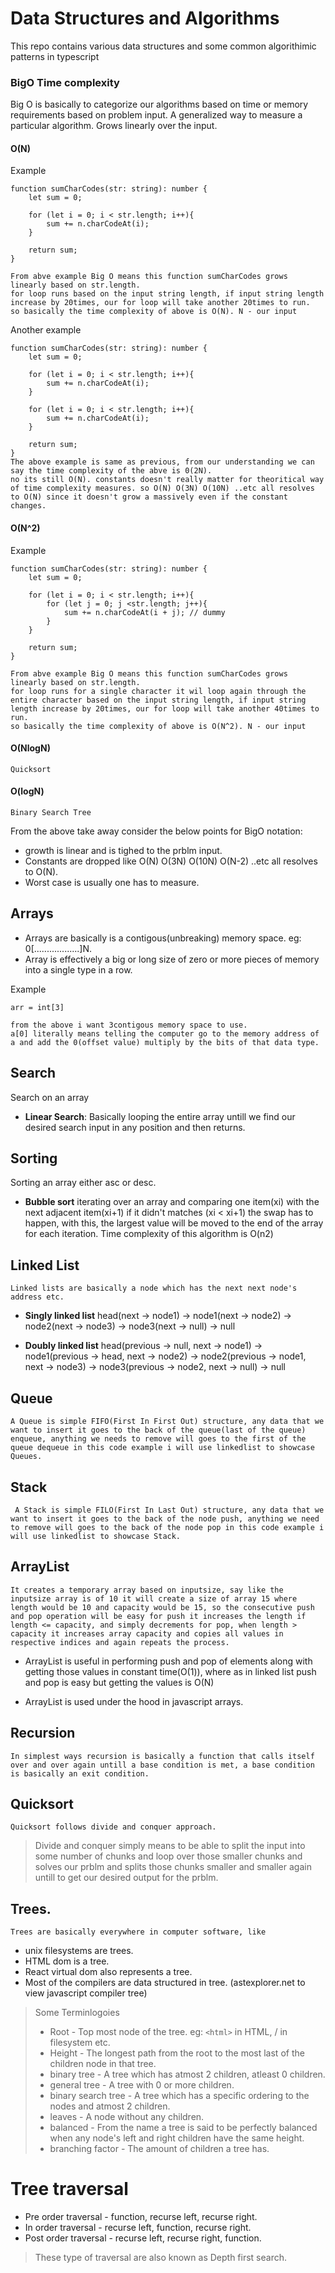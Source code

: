 # Data Structures and Algorithms
This repo contains various data structures and some common algorithimic patterns in typescript

### **BigO Time complexity**
Big O is basically to categorize our algorithms based on time or memory requirements based on problem input.
A generalized way to measure a particular algorithm.
Grows linearly over the input.

#### **O(N)**
Example
```
function sumCharCodes(str: string): number {
    let sum = 0;

    for (let i = 0; i < str.length; i++){
        sum += n.charCodeAt(i);
    }

    return sum;
}

From abve example Big O means this function sumCharCodes grows linearly based on str.length.
for loop runs based on the input string length, if input string length increase by 20times, our for loop will take another 20times to run.
so basically the time complexity of above is O(N). N - our input
```

Another example
```
function sumCharCodes(str: string): number {
    let sum = 0;

    for (let i = 0; i < str.length; i++){
        sum += n.charCodeAt(i);
    }

    for (let i = 0; i < str.length; i++){
        sum += n.charCodeAt(i);
    }

    return sum;
}
The above example is same as previous, from our understanding we can say the time complexity of the abve is 0(2N).
no its still O(N). constants doesn't really matter for theoritical way of time complexity measures. so O(N) O(3N) O(10N) ..etc all resolves to O(N) since it doesn't grow a massively even if the constant changes.
```

#### **O(N^2)**
Example
```
function sumCharCodes(str: string): number {
    let sum = 0;

    for (let i = 0; i < str.length; i++){
        for (let j = 0; j <str.length; j++){
            sum += n.charCodeAt(i + j); // dummy
        }
    }

    return sum;
}

From abve example Big O means this function sumCharCodes grows linearly based on str.length.
for loop runs for a single character it wil loop again through the entire character based on the input string length, if input string length increase by 20times, our for loop will take another 40times to run.
so basically the time complexity of above is O(N^2). N - our input
```

#### **O(NlogN)**
```Quicksort```

#### **O(logN)**
```Binary Search Tree```

From the above take away consider the below points for BigO notation:
* growth is linear and is tighed to the prblm input.
* Constants are dropped like O(N) O(3N) O(10N) O(N-2) ..etc all resolves to 
O(N).
* Worst case is usually one has to measure.


## **Arrays**
* Arrays are basically is a contigous(unbreaking) memory space.
eg: 0[..................]N.
* Array is effectively a big or long size of zero or more pieces of memory into a single type in a row.

Example
```
arr = int[3]

from the above i want 3contigous memory space to use.
a[0] literally means telling the computer go to the memory address of a and add the 0(offset value) multiply by the bits of that data type.
```

## **Search**
Search on an array

* **Linear Search**:
    Basically looping the entire array untill we find our desired search input in any position and then returns.


## **Sorting**
Sorting an array either asc or desc.

* **Bubble sort**
    iterating over an array and comparing one item(xi) with the next adjacent item(xi+1) if it didn't matches (xi < xi+1) the swap has to happen, with this, the largest value will be moved to the end of the array for each iteration.
    Time complexity of this algorithm is O(n2)

## **Linked List**
    Linked lists are basically a node which has the next next node's address etc.

* **Singly linked list**
    head(next -> node1) -> node1(next -> node2) -> node2(next -> node3) -> node3(next -> null) -> null

* **Doubly linked list**
    head(previous -> null, next -> node1) -> node1(previous -> head, next -> node2) -> node2(previous -> node1, next -> node3) -> node3(previous -> node2, next -> null) -> null

## **Queue**
    A Queue is simple FIFO(First In First Out) structure, any data that we want to insert it goes to the back of the queue(last of the queue) enqueue, anything we needs to remove will goes to the first of the queue dequeue in this code example i will use linkedlist to showcase Queues.

## **Stack**
     A Stack is simple FILO(First In Last Out) structure, any data that we want to insert it goes to the back of the node push, anything we need to remove will goes to the back of the node pop in this code example i will use linkedlist to showcase Stack.

## **ArrayList**
    It creates a temporary array based on inputsize, say like the inputsize array is of 10 it will create a size of array 15 where length would be 10 and capacity would be 15, so the consecutive push and pop operation will be easy for push it increases the length if length <= capacity, and simply decrements for pop, when length > capacity it increases array capacity and copies all values in respective indices and again repeats the process.

* ArrayList is useful in performing push and pop of elements along with getting those values in constant time(O(1)), where as in linked list push and pop is easy but getting the values is O(N)

* ArrayList is used under the hood in javascript arrays.

## **Recursion**
    In simplest ways recursion is basically a function that calls itself over and over again untill a base condition is met, a base condition is basically an exit condition.

## Quicksort
    Quicksort follows divide and conquer approach.

> Divide and conquer simply means to be able to split the input into some number of chunks and loop over those smaller chunks and solves our prblm and splits those chunks smaller and smaller again untill to get our desired output for the prblm.

## Trees.
    Trees are basically everywhere in computer software, like 
* unix filesystems are trees.
* HTML dom is a tree.
* React virtual dom also represents a tree.
* Most of the compilers are data structured in tree. (astexplorer.net to view javascript compiler tree)

> Some Terminlogoies
> * Root - Top most node of the tree. eg: ```<html>``` in HTML, / in filesystem etc.
> * Height - The longest path from the root to the most last of the children node in that tree.
> * binary tree - A tree which has atmost 2 children, atleast 0 children.
> * general tree - A tree with 0 or more children.
> * binary search tree - A tree which has a specific ordering to the nodes and atmost 2 children.
> * leaves - A node without any children.
> * balanced - From the name a tree is said to be perfectly balanced when any node's left and right children have the same height.
> * branching factor - The amount of children a tree has.

# Tree traversal
 * Pre order traversal - function, recurse left, recurse right.
 * In order traversal - recurse left, function, recurse right.
 * Post order traversal - recurse left, recurse right, function.

> These type of traversal are also known as Depth first search.